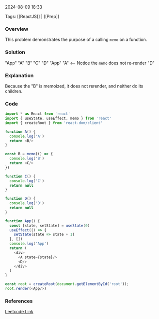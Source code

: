 
2024-08-09 18:33

Tags: [[ReactJS]] | [[Prep]]


### Overview
This problem demonstrates the purpose of a calling `memo` on a function.

### Solution
"App"
"A"
"B"
"C"
"D"
"App"
"A"      <-- Notice the `memo` does not re-render 
"D"

### Explanation
Because the "B" is memoized, it does not rerender, and neither do its children.

### Code
```javascript
import * as React from 'react'
import { useState, useEffect, memo } from 'react'
import { createRoot } from 'react-dom/client'

function A() {
  console.log('A')
  return <B/>
}

const B = memo(() => {
  console.log('B')
  return <C/>
})

function C() {
  console.log('C')
  return null
}

function D() {
  console.log('D')
  return null
}

function App() {
  const [state, setState] = useState(0)
  useEffect(() => {
    setState(state => state + 1)
  }, [])
  console.log('App')
  return (
    <div>
      <A state={state}/>
      <D/>
    </div>
  )
}

const root = createRoot(document.getElementById('root'));
root.render(<App/>)
```

### References
[Leetcode Link](https://bigfrontend.dev/react-quiz/React-re-render-2)

